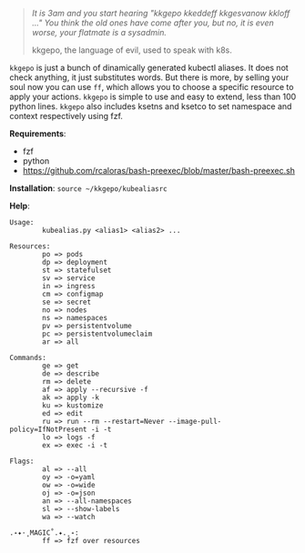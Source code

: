 > *It is 3am and you start hearing "kkgepo kkeddeff kkgesvanow kkloff ..." You think the old ones have come after you, but no, it is even worse, your flatmate is a sysadmin.*
> 
> kkgepo, the language of evil, used to speak with k8s.

`kkgepo` is just a bunch of dinamically generated kubectl aliases. It does not check anything, it just substitutes words. But there is more, by selling your soul now you can use `ff`, which allows you to choose a specific resource to apply your actions. 
`kkgepo` is simple to use and easy to extend, less than 100 python lines. `kkgepo` also includes ksetns and ksetco to set namespace and context respectively using fzf.

**Requirements**:
- fzf
- python
- https://github.com/rcaloras/bash-preexec/blob/master/bash-preexec.sh

**Installation**: `source ~/kkgepo/kubealiasrc`

**Help**:
```
Usage:
        kubealias.py <alias1> <alias2> ...

Resources:
        po => pods
        dp => deployment
        st => statefulset
        sv => service
        in => ingress
        cm => configmap
        se => secret
        no => nodes
        ns => namespaces
        pv => persistentvolume
        pc => persistentvolumeclaim
        ar => all

Commands:
        ge => get
        de => describe
        rm => delete
        af => apply --recursive -f
        ak => apply -k
        ku => kustomize
        ed => edit
        ru => run --rm --restart=Never --image-pull-policy=IfNotPresent -i -t
        lo => logs -f
        ex => exec -i -t

Flags:
        al => --all
        oy => -o=yaml
        ow => -o=wide
        oj => -o=json
        an => --all-namespaces
        sl => --show-labels
        wa => --watch

.˖✦·˳MAGIC˚.✦.˳˖:
        ff => fzf over resources
```
